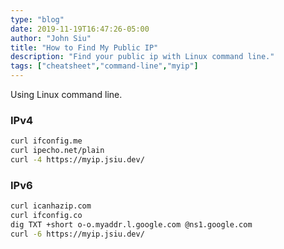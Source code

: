 ```yaml
---
type: "blog"
date: 2019-11-19T16:47:26-05:00
author: "John Siu"
title: "How to Find My Public IP"
description: "Find your public ip with Linux command line."
tags: ["cheatsheet","command-line","myip"]
---
```

Using Linux command line.
<!--more-->

### IPv4

```sh
curl ifconfig.me
curl ipecho.net/plain
curl -4 https://myip.jsiu.dev/
```

### IPv6

```sh
curl icanhazip.com
curl ifconfig.co
dig TXT +short o-o.myaddr.l.google.com @ns1.google.com
curl -6 https://myip.jsiu.dev/
```
